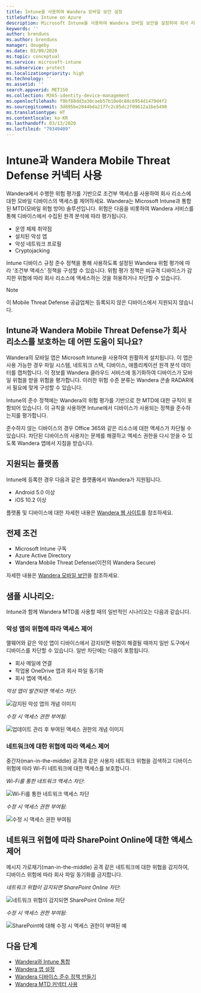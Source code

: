 ```yaml
---
title: Intune을 사용하여 Wandera 모바일 보안 설정
titleSuffix: Intune on Azure
description: Microsoft Intune을 사용하여 Wandera 모바일 보안을 설정하여 회사 리소스의 모바일 디바이스 액세스를 제어하는 방법입니다.
keywords: ''
author: brenduns
ms.author: brenduns
manager: dougeby
ms.date: 03/09/2020
ms.topic: conceptual
ms.service: microsoft-intune
ms.subservice: protect
ms.localizationpriority: high
ms.technology: ''
ms.assetid: ''
search.appverid: MET150
ms.collection: M365-identity-device-management
ms.openlocfilehash: f9bf88dd3a30caeb57b10e0c88c6954d1479d4f2
ms.sourcegitcommit: 3d895be2844bda2177c2c85dc2f09612a1be5490
ms.translationtype: HT
ms.contentlocale: ko-KR
ms.lasthandoff: 03/13/2020
ms.locfileid: "79349409"
---
```

# <a name="wandera-mobile-threat-defense-connector-with-intune"></a>Intune과 Wandera Mobile Threat Defense 커넥터 사용  

Wandera에서 수행한 위험 평가를 기반으로 조건부 액세스를 사용하여 회사 리소스에 대한 모바일 디바이스의 액세스를 제어하세요. Wandera는 Microsoft Intune과 통합된 MTD(모바일 위협 방어) 솔루션입니다.  위험은 다음을 비롯하여 Wandera 서비스를 통해 디바이스에서 수집된 원격 분석에 따라 평가됩니다.
- 운영 체제 취약점
- 설치된 악성 앱
- 악성 네트워크 프로필
- Cryptojacking

Intune 디바이스 규정 준수 정책을 통해 사용하도록 설정된 Wandera 위험 평가에 따라 ‘조건부 액세스’ 정책을 구성할 수 있습니다. 위험 평가 정책은 비규격 디바이스가 감지한 위협에 따라 회사 리소스에 액세스하는 것을 허용하거나 차단할 수 있습니다.  

> [!NOTE]
> 이 Mobile Threat Defense 공급업체는 등록되지 않은 디바이스에서 지원되지 않습니다.

## <a name="how-do-intune-and-wandera-mobile-threat-defense-help-protect-your-company-resources"></a>Intune과 Wandera Mobile Threat Defense가 회사 리소스를 보호하는 데 어떤 도움이 되나요?  

Wandera의 모바일 앱은 Microsoft Intune을 사용하여 원활하게 설치됩니다. 이 앱은 사용 가능한 경우 파일 시스템, 네트워크 스택, 디바이스, 애플리케이션 원격 분석 데이터를 캡처합니다. 이 정보를 Wandera 클라우드 서비스에 동기화하여 디바이스가 모바일 위협을 받을 위험을 평가합니다. 이러한 위험 수준 분류는 Wandera 콘솔 RADAR에서 필요에 맞게 구성할 수 있습니다.

Intune의 준수 정책에는 Wandera의 위험 평가를 기반으로 한 MTD에 대한 규칙이 포함되어 있습니다. 이 규칙을 사용하면 Intune에서 디바이스가 사용되는 정책을 준수하는지를 평가합니다.

준수하지 않는 디바이스의 경우 Office 365와 같은 리소스에 대한 액세스가 차단될 수 있습니다. 차단된 디바이스의 사용자는 문제를 해결하고 액세스 권한을 다시 얻을 수 있도록 Wandera 앱에서 지침을 받습니다.

## <a name="supported-platforms"></a>지원되는 플랫폼  

Intune에 등록한 경우 다음과 같은 플랫폼에서 Wandera가 지원됩니다.

- Android 5.0 이상  
- iOS 10.2 이상 

플랫폼 및 디바이스에 대한 자세한 내용은 [Wandera 웹 사이트](https://www.wandera.com/mobile-threat-defense/)를 참조하세요.

## <a name="prerequisites"></a>전제 조건  

- Microsoft Intune 구독  
- Azure Active Directory  
- Wandera Mobile Threat Defense(이전의 Wandera Secure)  

자세한 내용은 [Wandera 모바일 보안](https://www.wandera.com/mobile-security/)을 참조하세요.
 
## <a name="sample-scenarios"></a>샘플 시나리오:

Intune과 함께 Wandera MTD를 사용할 때의 일반적인 시나리오는 다음과 같습니다.

### <a name="control-access-based-on-threats-from-malicious-apps"></a>악성 앱의 위협에 따라 액세스 제어  

맬웨어와 같은 악성 앱이 디바이스에서 감지되면 위협이 해결될 때까지 일반 도구에서 디바이스를 차단할 수 있습니다. 일반 차단에는 다음이 포함됩니다.  
- 회사 메일에 연결  
- 작업용 OneDrive 앱과 회사 파일 동기화  
- 회사 앱에 액세스  

*악성 앱이 발견되면 액세스 차단:*

![감지된 악성 앱의 개념 이미지](./media/wandera-mtd-connector/wandera-malicious-apps-blocked.png)  

*수정 시 액세스 권한 부여됨*: 

![업데이트 관리 후 부여된 액세스 권한의 개념 이미지](./media/wandera-mtd-connector/wandera-malicious-apps-unblocked.png)


### <a name="control-access-based-on-threat-to-network"></a>네트워크에 대한 위협에 따라 액세스 제어  

중간자(man-in-the-middle) 공격과 같은 사용자 네트워크 위협을 검색하고 디바이스 위험에 따라 Wi-Fi 네트워크에 대한 액세스를 보호합니다.  

*Wi-Fi를 통한 네트워크 액세스 차단*:  

![Wi-Fi를 통한 네트워크 액세스 차단](./media/wandera-mtd-connector/wandera-network-wifi-blocked.png)

*수정 시 액세스 권한 부여됨*:  

![수정 시 액세스 권한 부여됨](./media/wandera-mtd-connector/wandera-network-wifi-unblocked.png)  

## <a name="control-access-to-sharepoint-online-based-on-threat-to-network"></a>네트워크 위협에 따라 SharePoint Online에 대한 액세스 제어

메시지 가로채기(man-in-the-middle) 공격 같은 네트워크에 대한 위협을 감지하여, 디바이스 위험에 따라 회사 파일 동기화를 금지합니다.

*네트워크 위협이 감지되면 SharePoint Online 차단*:  

![네트워크 위협이 감지되면 SharePoint Online 차단](./media/wandera-mtd-connector/wandera-network-spo-blocked.png)  

*수정 시 액세스 권한 부여됨*:  

![SharePoint에 대해 수정 시 액세스 권한이 부여된 예](./media/wandera-mtd-connector/wandera-network-spo-unblocked.png)  

<!-- 
### Control access on unenrolled devices based on threats from malicious apps

When the Wandera Mobile Threat Defense solution considers a device to be infected:

![App protection policy blocks due to detected malware](./media/wandera-mtd-connector/wandera-mobile-app-policy-block.png)

Access is granted on remediation:

![Access is granted on remediation for App protection policy](./media/wandera-mtd-connector/wandera-mobile-app-policy-remediated.png)
-->

## <a name="next-steps"></a>다음 단계

- [Wandera와 Intune 통합](wandera-mtd-connector-integration.md)
- [Wandera 앱 설정](mtd-apps-ios-app-configuration-policy-add-assign.md)
- [Wandera 디바이스 준수 정책 만들기](mtd-device-compliance-policy-create.md)
- [Wandera MTD 커넥터 사용](mtd-connector-enable.md)
